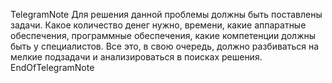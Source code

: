 TelegramNote
Для решения данной проблемы должны быть поставлены задачи. Какое количество денег нужно, времени, какие аппаратные обеспечения, программные обеспечения, какие компетенции должны быть у специалистов. Все это, в свою очередь, должно разбиваться на мелкие подзадачи и анализироваться в поисках решения.
EndOfTelegramNote